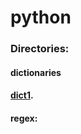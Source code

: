 # python

<h3>Directories:</h3>
  <h4>dictionaries<h4>
  <p><a href="http://stackoverflow.com/questions/4406501/change-the-key-value-in-python-dictionary">dict1</a>.</p>
  <h4>regex:</h4>
  
  
